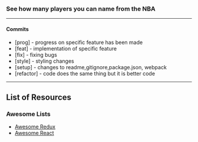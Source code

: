 ### See how many players you can name from the NBA
---

#### Commits
  * [prog] - progress on specific feature has been made
  * [feat] - implementation of specific feature
  * [fix] - fixing bugs
  * [style] - styling changes
  * [setup] - changes to readme,gitignore,package.json, webpack
  * [refactor] - code does the same thing but it is better code

---
## List of Resources

  ### Awesome Lists
* [Awesome Redux](https://github.com/xgrommx/awesome-redux)
* [Awesome React](https://github.com/enaqx/awesome-react)